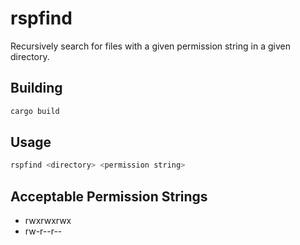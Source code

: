 # rspfind
Recursively search for files with a given permission string in a given directory.

## Building
```sh
cargo build
```

## Usage
```sh
rspfind <directory> <permission string>
```

## Acceptable Permission Strings
- rwxrwxrwx
- rw-r--r--

